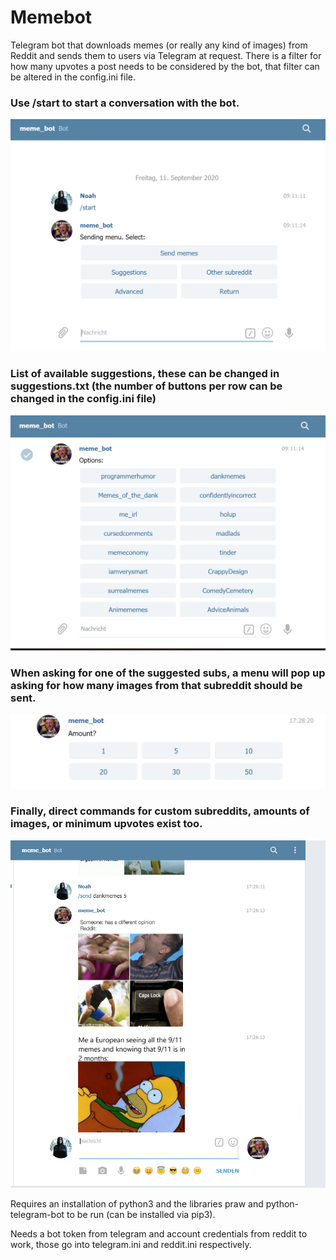 # Memebot
Telegram bot that downloads memes (or really any kind of images) from Reddit and sends them to users via Telegram at request.
There is a filter for how many upvotes a post needs to be considered by the bot, that filter can be altered in the config.ini file.



### Use /start to start a conversation with the bot.

![](images/mainmenu.png)




### List of available suggestions, these can be changed in suggestions.txt (the number of buttons per row can be changed in the config.ini file)

![](images/suggestions.png)




### When asking for one of the suggested subs, a menu will pop up asking for how many images from  that subreddit should be sent.

![](images/amountMenu.png)




### Finally, direct commands for custom subreddits, amounts of images, or minimum upvotes exist too.

![](images/sendMemes.png)





Requires an installation of python3 and the libraries praw and python-telegram-bot to be run (can be installed via pip3).

Needs a bot token from telegram and account credentials from reddit to work, those go into telegram.ini and reddit.ini respectively.
